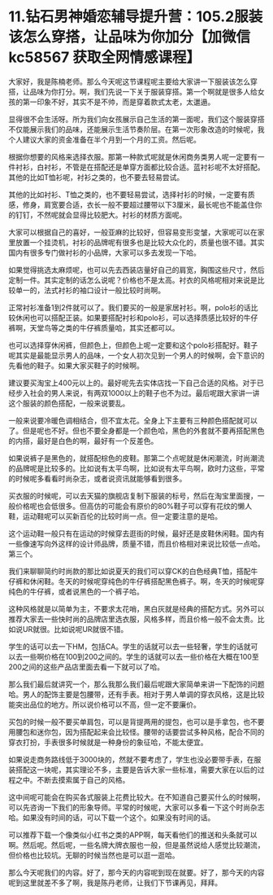 # 11.钻石男神婚恋辅导提升营：105.2服装该怎么穿搭，让品味为你加分【加微信 kc58567 获取全网情感课程】

大家好，我是陈楠老师。那么今天呢这节课程呢主要给大家讲一下服装该怎么穿搭，让品味为你打分。啊，我们先说一下关于服装穿搭。第一个啊就是很多人给女孩的第一印象不好，其实不是不帅，而是穿着款式太老，太邋遢。

显得很不会生活呀。所为我们向女孩展示自己生活的第一面呢，我们这个服装穿搭不仅能展示我们的品味，还能展示生活节奏阶层。在第一次形象改造的时候呢，我个人建议大家的资金准备在半个月到一个月的工资。然后呢。

根据你想要的风格来选择衣服。那第一种款式呢就是休闲商务类男人呢一定要有一件衬衫，白衬衫，不管是在搭配还是单穿方面都比较合适。蓝衬衫呢不太好搭配。其他的比如T恤衫呢，衬衫之类的，也不要去轻易尝试。

其他的比如衬衫、T恤之类的，也不要轻易尝试，选择衬衫的时候，一定要有质感，修身，肩宽要合适，衣长一般不要超过腰带以下3厘米，最长呢也不能盖住你的钉钉，不然呢就会显得比较肥大。衬衫的材质方面呢。

大家可以根据自己的喜好，一般亚麻的比较好，但容易变形变皱，大家呢可以在家里放置一个挂烫机，衬衫的品牌呢有很多也是比较大众化的，质量也很不错。其实国内有很多专门做衬衫的小品牌，大家可以多去发现一下哈。

如果觉得挑选太麻烦呢，也可以先去西装店量好自己的肩宽，胸围这些尺寸，然后定制一件。其实定制的话怎么说呢？价格也不是太高。衬衣的风格呢相对来说是比较单一的，法式衬衫的袖口设计一般比较时尚啊。

正常衬衫准备1到2件就可以了。我们要买的一般是家居衬衫。啊，polo衫的话比较休闲也可以搭配正装。如果要搭配衬衫和polo衫，可以选择质感比较好的牛仔裤啊，天堂鸟等之类的牛仔裤质量哈，其实还都可以。

也可以选择穿休闲裤，但颜色上，但颜色上呢一定要和这个polo衫搭配好。鞋子呢其实是最能显示男人的品味，一个女人初次见到一个男人的时候啊，会下意识的先看他的鞋子。如果大家买鞋子的时候啊。

建议要买淘宝上400元以上的。最好呢先去实体店找一下自己合适的风格。对于已经步入社会的男人来说，有两双1000以上的鞋子也不为过。最后呢跟大家讲一讲这个服装的颜色搭配，一般来说要乱。

一般来说要冷暖色调相结合，但不宜太花。全身上下主要有三种颜色搭配就可以了。但是呢也不好。但也不要全身都是一个颜色哈，黑色的外套就不要再搭配黑色的内搭，最好是白色的啊，最好有一个反差色。

如果说裤子是黑色的，就搭配棕色的皮鞋。那第二个点呢就是休闲潮流，时尚潮流的品牌呢是比较多的。比如说有太平鸟啊，比如说有太平鸟啊，欧时力这些，平常的时候呢多看看时尚杂志，或者说资讯就能够看到很多。

买衣服的时候呢，可以去天猫的旗舰店复制下服装的标号，然后在淘宝里面搜，一般价格呢也会低很多。但高仿的可能会有原价的80%鞋子可以穿有花纹的懒人鞋，运动鞋呢可以买新百伦的比较时尚一点。但一定要注意的是哈。

这个运动鞋一般只有在运动的时候穿去逛街的时候，最好还是皮鞋休闲鞋。国内有一些像速写向外这样的设计师品牌，质量不错，而且价格相对来说比较低一点哈。第三个。

我们来聊聊简约时尚款的那比如说夏天的我们可以穿CK的白色经典T恤，搭配牛仔裤和休闲鞋。冬天的时候呢穿纯色的牛仔裤搭配黑色裤子。啊，冬天的时候呢穿纯色的牛仔裤，或者说黑色的一个裤子哈。

这种风格就是以简单为主，不要求太花哨，黑白灰就是经典的搭配方式。另外可以推荐大家去一些快时尚的品牌店里选衣服，风格多样，而且价格一般不会太贵。比如说UR就很。比如说呢UR就很不错。

学生的话可以去一下HM，包括CA。学生的话就可以去一些轻奢，学生的话就可以去一些啊价格在100到200之间的。学生的话就可以去一些价格在大概在100至200之间的这些产品店里面去看一下就可以了哈。

那么我们最后就讲究一个，那么我那么我们最后呢跟大家简单来讲一下配饰的问题哈。男人的配饰主要是包腰带，还有手表。相对于男人单调的穿衣风格，这是比较能突出品位的地方。所以说价格可以不高，但一定不要廉价。

买包的时候一般不要买单肩包，可以是背提两用的提包，也可以是手拿包，也不要用腰包和迷你包，因为搭配起来会比较怪。腰带的话要尝试多种风格，配合不同的穿衣打扮，手表很多时候就是一种身份的象征哈，不能太便宜。

如果说走商务路线低于3000块的，然就不要考虑了，学生也没必要带手表，在服装搭配这一块呢，其实理论不多，主要是告诉大家一些标准，需要大家在以后的过程之中。不断去摸索属于自己的风格。

这中间呢可能会在购买各式服装上花费比较大。在不知道自己要买什么的时候啊，可以先咨询一下我们的形象导师。平常的时候呢，大家可以多看一下这个时尚杂志哈。如果没有时间的话，可以下载一个这个。如果没有时间的话。

可以推荐下载一个像类似小红书之类的APP啊，每天看他们的推送和头条就可以啊。然后呢。然后呢，一些名牌大牌衣服也一般，但是虽然说给人感觉比较潮流，但价格也比较坑。无聊的时候当然也是可以逛一逛哈。

那么今天呢我们的内容。好了，那今天的内容呢到现在就要。好了，那今天的内容呢到这里就差不多了啊，我是陈丹老师，让我们下节课再见，拜拜。


